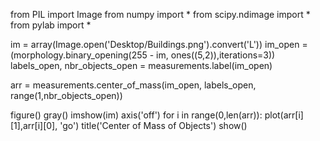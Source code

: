 from PIL import Image
from numpy import *
from scipy.ndimage import *
from pylab import *

im = array(Image.open('Desktop/Buildings.png').convert('L'))
im_open = (morphology.binary_opening(255 - im, ones((5,2)),iterations=3))
labels_open, nbr_objects_open = measurements.label(im_open)

arr = measurements.center_of_mass(im_open, labels_open, range(1,nbr_objects_open))

figure()
gray()
imshow(im)
axis('off')
for i in range(0,len(arr)):
    plot(arr[i][1],arr[i][0], 'go')
title('Center of Mass of Objects')
show()